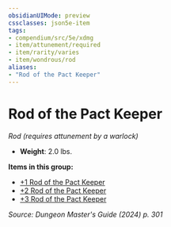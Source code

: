 ```yaml
---
obsidianUIMode: preview
cssclasses: json5e-item
tags:
- compendium/src/5e/xdmg
- item/attunement/required
- item/rarity/varies
- item/wondrous/rod
aliases: 
- "Rod of the Pact Keeper"
---
```

# Rod of the Pact Keeper
*Rod (requires attunement by a warlock)*  


- **Weight**: 2.0 lbs.

**Items in this group:**

- [+1 Rod of the Pact Keeper](/3-Mechanics/CLI/items/1-rod-of-the-pact-keeper-xdmg.md)
- [+2 Rod of the Pact Keeper](/3-Mechanics/CLI/items/2-rod-of-the-pact-keeper-xdmg.md)
- [+3 Rod of the Pact Keeper](/3-Mechanics/CLI/items/3-rod-of-the-pact-keeper-xdmg.md)

*Source: Dungeon Master's Guide (2024) p. 301*